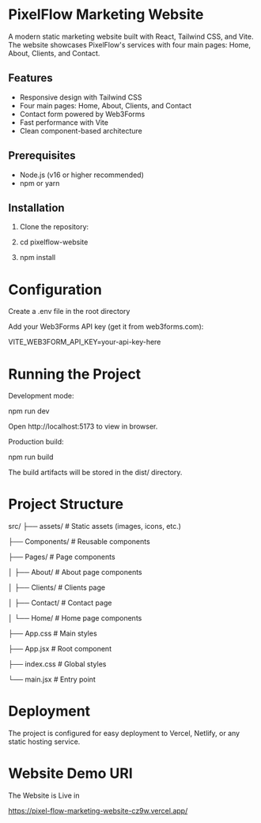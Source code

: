 # PixelFlow Marketing Website

A modern static marketing website built with React, Tailwind CSS, and Vite. The website showcases PixelFlow's services with four main pages: Home, About, Clients, and Contact.

## Features
- Responsive design with Tailwind CSS
- Four main pages: Home, About, Clients, and Contact
- Contact form powered by Web3Forms
- Fast performance with Vite
- Clean component-based architecture

## Prerequisites
- Node.js (v16 or higher recommended)
- npm or yarn

## Installation
1. Clone the repository:

2. cd pixelflow-website

3. npm install

# Configuration

Create a .env file in the root directory

Add your Web3Forms API key (get it from web3forms.com):

VITE_WEB3FORM_API_KEY=your-api-key-here

# Running the Project

Development mode:

npm run dev

Open http://localhost:5173 to view in browser.

Production build:

npm run build

The build artifacts will be stored in the dist/ directory.

# Project Structure

src/
├── assets/            # Static assets (images, icons, etc.)

├── Components/        # Reusable components

├── Pages/             # Page components

│   ├── About/         # About page components

│   ├── Clients/       # Clients page

│   ├── Contact/       # Contact page

│   └── Home/          # Home page components

├── App.css            # Main styles

├── App.jsx            # Root component

├── index.css          # Global styles

└── main.jsx           # Entry point


# Deployment
The project is configured for easy deployment to Vercel, Netlify, or any static hosting service.

# Website Demo URl

The Website is Live in

https://pixel-flow-marketing-website-cz9w.vercel.app/

